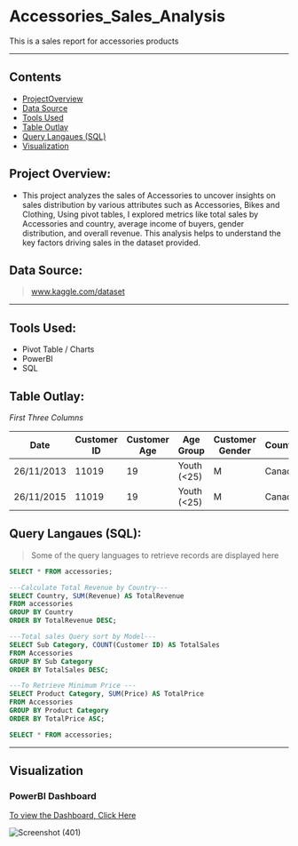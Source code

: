 # Accessories_Sales_Analysis
This is a sales report for accessories products

---
## Contents
+ [ProjectOverview](#Project-Overview)
+ [Data Source](#Data-Source)
+ [Tools Used](#Tools-Used])
+ [Table Outlay](#Table-Outlay)
+ [Query Langaues (SQL)](#Query-Langaues-(SQL))
+ [Visualization](#Visualization)


## Project Overview:
+ This project analyzes the sales of Accessories to uncover insights on sales distribution by various attributes such as Accessories, Bikes and Clothing, Using pivot tables, I explored metrics like total sales by Accessories and country, average income of buyers, gender distribution, and overall revenue. This analysis helps to understand the key factors driving sales in the dataset provided.


## Data Source: 
> www.kaggle.com/dataset

---

## Tools Used:
- Pivot Table / Charts
- PowerBI
- SQL

## Table Outlay: 
_First Three Columns_

| Date |	Customer ID	|Customer Age|	Age Group|	Customer Gender|	Country|	State	|Product Category	|Sub Category	|Product|	Frame Size|	Order Quantity|	Unit Cost	|Unit Price|	Cost|	Revenue|	Profit|
|-----|-----|-----|------|-----|-----|-----|------|-----|-----|-----|------|-----|-----|-----|------|------|
|26/11/2013|	11019|	19	|Youth (<25)|	M|	Canada|	British Columbia|	Accessories|	Bike Racks|	Hitch Rack| - 4-Bike|		8	|45	|120|	360	|950|	590|
|26/11/2015|	11019|	19|	Youth (<25)	|M	|Canada|	British Columbia|	Accessories|	Bike Racks|	Hitch Rack |- 4-Bike|		8|	45|	120	|360|	950	|590|

## Query Langaues (SQL):
> Some of the query languages to retrieve records are displayed here
```sql
SELECT * FROM accessories;
```
```sql
---Calculate Total Revenue by Country---
SELECT Country, SUM(Revenue) AS TotalRevenue
FROM accessories
GROUP BY Country
ORDER BY TotalRevenue DESC;
```

```sql
---Total sales Query sort by Model---
SELECT Sub Category, COUNT(Customer ID) AS TotalSales
FROM Accessories
GROUP BY Sub Category
ORDER BY TotalSales DESC;

```

```sql
---To Retrieve Minimum Price ---
SELECT Product Category, SUM(Price) AS TotalPrice
FROM Accessories
GROUP BY Product Category
ORDER BY TotalPrice ASC;
```
```sql
SELECT * FROM accessories;
```
---

## Visualization
### PowerBI Dashboard
[To view the Dashboard, Click Here](https://ibb.co/LzQbQYMW)


![Screenshot (401)](https://github.com/user-attachments/assets/3c015597-1a14-4ebc-b238-0f9970e7ccfa)








